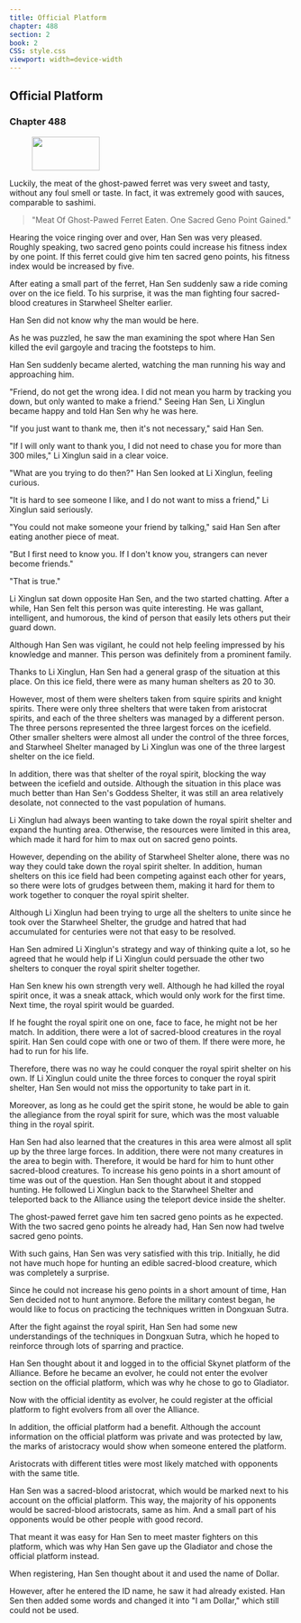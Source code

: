 ```yaml
---
title: Official Platform
chapter: 488
section: 2
book: 2
CSS: style.css
viewport: width=device-width
---
```


## Official Platform

### Chapter 488

<figure>
	<img src="../Images/gem.gif" alt="" id="gem" width="120" height="60" />
</figure>

Luckily, the meat of the ghost-pawed ferret was very sweet and tasty, without any foul smell or taste. In fact, it was extremely good with sauces, comparable to sashimi.

> "Meat Of Ghost-Pawed Ferret Eaten. One Sacred Geno Point Gained."

Hearing the voice ringing over and over, Han Sen was very pleased. Roughly speaking, two sacred geno points could increase his fitness index by one point. If this ferret could give him ten sacred geno points, his fitness index would be increased by five.

After eating a small part of the ferret, Han Sen suddenly saw a ride coming over on the ice field. To his surprise, it was the man fighting four sacred-blood creatures in Starwheel Shelter earlier.

Han Sen did not know why the man would be here.

As he was puzzled, he saw the man examining the spot where Han Sen killed the evil gargoyle and tracing the footsteps to him.

Han Sen suddenly became alerted, watching the man running his way and approaching him.

"Friend, do not get the wrong idea. I did not mean you harm by tracking you down, but only wanted to make a friend." Seeing Han Sen, Li Xinglun became happy and told Han Sen why he was here.

"If you just want to thank me, then it's not necessary," said Han Sen.

"If I will only want to thank you, I did not need to chase you for more than 300 miles," Li Xinglun said in a clear voice.

"What are you trying to do then?" Han Sen looked at Li Xinglun, feeling curious.

"It is hard to see someone I like, and I do not want to miss a friend," Li Xinglun said seriously.

"You could not make someone your friend by talking," said Han Sen after eating another piece of meat.

"But I first need to know you. If I don't know you, strangers can never become friends."

"That is true."

Li Xinglun sat down opposite Han Sen, and the two started chatting. After a while, Han Sen felt this person was quite interesting. He was gallant, intelligent, and humorous, the kind of person that easily lets others put their guard down.

Although Han Sen was vigilant, he could not help feeling impressed by his knowledge and manner. This person was definitely from a prominent family.

Thanks to Li Xinglun, Han Sen had a general grasp of the situation at this place. On this ice field, there were as many human shelters as 20 to 30.

However, most of them were shelters taken from squire spirits and knight spirits. There were only three shelters that were taken from aristocrat spirits, and each of the three shelters was managed by a different person. The three persons represented the three largest forces on the icefield. Other smaller shelters were almost all under the control of the three forces, and Starwheel Shelter managed by Li Xinglun was one of the three largest shelter on the ice field.

In addition, there was that shelter of the royal spirit, blocking the way between the icefield and outside. Although the situation in this place was much better than Han Sen's Goddess Shelter, it was still an area relatively desolate, not connected to the vast population of humans.

Li Xinglun had always been wanting to take down the royal spirit shelter and expand the hunting area. Otherwise, the resources were limited in this area, which made it hard for him to max out on sacred geno points.

However, depending on the ability of Starwheel Shelter alone, there was no way they could take down the royal spirit shelter. In addition, human shelters on this ice field had been competing against each other for years, so there were lots of grudges between them, making it hard for them to work together to conquer the royal spirit shelter.

Although Li Xinglun had been trying to urge all the shelters to unite since he took over the Starwheel Shelter, the grudge and hatred that had accumulated for centuries were not that easy to be resolved.

Han Sen admired Li Xinglun's strategy and way of thinking quite a lot, so he agreed that he would help if Li Xinglun could persuade the other two shelters to conquer the royal spirit shelter together.

Han Sen knew his own strength very well. Although he had killed the royal spirit once, it was a sneak attack, which would only work for the first time. Next time, the royal spirit would be guarded.

If he fought the royal spirit one on one, face to face, he might not be her match. In addition, there were a lot of sacred-blood creatures in the royal spirit. Han Sen could cope with one or two of them. If there were more, he had to run for his life.

Therefore, there was no way he could conquer the royal spirit shelter on his own. If Li Xinglun could unite the three forces to conquer the royal spirit shelter, Han Sen would not miss the opportunity to take part in it.

Moreover, as long as he could get the spirit stone, he would be able to gain the allegiance from the royal spirit for sure, which was the most valuable thing in the royal spirit.

Han Sen had also learned that the creatures in this area were almost all split up by the three large forces. In addition, there were not many creatures in the area to begin with. Therefore, it would be hard for him to hunt other sacred-blood creatures. To increase his geno points in a short amount of time was out of the question. Han Sen thought about it and stopped hunting. He followed Li Xinglun back to the Starwheel Shelter and teleported back to the Alliance using the teleport device inside the shelter.

The ghost-pawed ferret gave him ten sacred geno points as he expected. With the two sacred geno points he already had, Han Sen now had twelve sacred geno points.

With such gains, Han Sen was very satisfied with this trip. Initially, he did not have much hope for hunting an edible sacred-blood creature, which was completely a surprise.

Since he could not increase his geno points in a short amount of time, Han Sen decided not to hunt anymore. Before the military contest began, he would like to focus on practicing the techniques written in Dongxuan Sutra.

After the fight against the royal spirit, Han Sen had some new understandings of the techniques in Dongxuan Sutra, which he hoped to reinforce through lots of sparring and practice.

Han Sen thought about it and logged in to the official Skynet platform of the Alliance. Before he became an evolver, he could not enter the evolver section on the official platform, which was why he chose to go to Gladiator.

Now with the official identity as evolver, he could register at the official platform to fight evolvers from all over the Alliance.

In addition, the official platform had a benefit. Although the account information on the official platform was private and was protected by law, the marks of aristocracy would show when someone entered the platform.

Aristocrats with different titles were most likely matched with opponents with the same title.

Han Sen was a sacred-blood aristocrat, which would be marked next to his account on the official platform. This way, the majority of his opponents would be sacred-blood aristocrats, same as him. And a small part of his opponents would be other people with good record.

That meant it was easy for Han Sen to meet master fighters on this platform, which was why Han Sen gave up the Gladiator and chose the official platform instead.

When registering, Han Sen thought about it and used the name of Dollar.

However, after he entered the ID name, he saw it had already existed. Han Sen then added some words and changed it into "I am Dollar," which still could not be used.